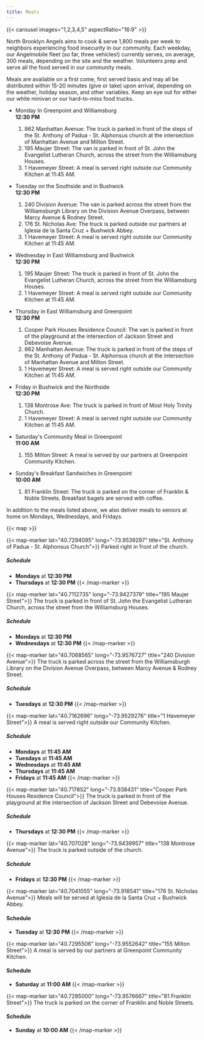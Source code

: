 ```yaml
---
title: Meals
---
```


{{< carousel images="1,2,3,4,5" aspectRatio="16:9" >}}

North Brooklyn Angels aims to cook & serve 1,800 meals per week to neighbors experiencing food insecurity in our community. Each weekday, our Angelmobile fleet (so far, three vehicles!) currently serves, on average, 300 meals, depending on the site and the weather. Volunteers prep and serve all the food served in our community meals. 

Meals are available on a first come, first served basis and may all be distributed within 15-20 minutes (give or take) upon arrival, depending on the weather, holiday season, and other variables. Keep an eye out for either our white minivan or our hard-to-miss food trucks.

* Monday In Greenpoint and Williamsburg  
  **12:30 PM**
  1. 862 Manhattan Avenue: The truck is parked in front of the steps of the St. Anthony of Padua - St. Alphonsus church at the intersection of Manhattan Avenue and Milton Street.
  2. 195 Maujer Street: The van is parked in front of St. John the Evangelist Lutheran Church, across the street from the Williamsburg Houses.
  3. 1 Havemeyer Street: A meal is served right outside our Community Kitchen at 11:45 AM.

* Tuesday on the Southside and in Bushwick  
  **12:30 PM**
  1. 240 Division Avenue: The van is parked across the street from the Williamsburgh Library on the Division Avenue Overpass, between Marcy Avenue & Rodney Street.
  2. 176 St. Nicholas Ave: The truck is parked outside our partners at Iglesia de la Santa Cruz + Bushwick Abbey.
  3. 1 Havemeyer Street: A meal is served right outside our Community Kitchen at 11:45 AM.

* Wednesday in East Williamsburg and Bushwick  
  **12:30 PM**
  1. 195 Maujer Street: The truck is parked in front of St. John the Evangelist Lutheran Church, across the street from the Williamsburg Houses.
  2. 1 Havemeyer Street: A meal is served right outside our Community Kitchen at 11:45 AM.

* Thursday in East Williamsburg and Greenpoint  
  **12:30 PM**
  1. Cooper Park Houses Residence Council: The van is parked in front of the playground at the intersection of Jackson Street and Debevoise Avenue.
  2. 862 Manhattan Avenue: The truck is parked in front of the steps of the St. Anthony of Padua - St. Alphonsus church at the intersection of Manhattan Avenue and Milton Street.
  3. 1 Havemeyer Street: A meal is served right outside our Community Kitchen at 11:45 AM.

* Friday in Bushwick and the Northside  
  **12:30 PM**
  1. 138 Montrose Ave: The truck is parked in front of Most Holy Trinity Church.
  2. 1 Havemeyer Street: A meal is served right outside our Community Kitchen at 11:45 AM.

* Saturday's Community Meal in Greenpoint  
  **11:00 AM**
  1. 155 Milton Street: A meal is served by our partners at Greenpoint Community Kitchen.

* Sunday's Breakfast Sandwiches in Greenpoint  
  **10:00 AM**
  1. 81 Franklin Street: The truck is parked on the corner of Franklin & Noble Streets. Breakfast bagels are served with coffee. 

In addition to the meals listed above, we also deliver meals to seniors at home on Mondays, Wednesdays, and Fridays. 

{{< map >}}

{{< map-marker lat="40.7294095" long="-73.9539297" title="St. Anthony of Padua - St. Alphonsus Church">}}
Parked right in front of the church.

##### Schedule
* **Mondays** at **12:30 PM**
* **Thursdays** at **12:30 PM**
{{< /map-marker >}}

{{< map-marker lat="40.7112735" long="-73.9427379" title="195 Maujer Street">}}
The truck is parked in front of St. John the Evangelist Lutheran Church, across the street from the Williamsburg Houses.

##### Schedule
* **Mondays** at **12:30 PM**
* **Wednesdays** at **12:30 PM**
{{< /map-marker >}}

{{< map-marker lat="40.7068565" long="-73.9576727" title="240 Division Avenue">}}
The truck is parked across the street from the Williamsburgh Library on the Division Avenue Overpass, between Marcy Avenue & Rodney Street.

##### Schedule
* **Tuesdays** at **12:30 PM**
{{< /map-marker >}}

{{< map-marker lat="40.7162696" long="-73.9529276" title="1 Havemeyer Street">}}
A meal is served right outside our Community Kitchen.

##### Schedule
* **Mondays** at **11:45 AM**
* **Tuesdays** at **11:45 AM**
* **Wednesdays** at **11:45 AM**
* **Thursdays** at **11:45 AM**
* **Fridays** at **11:45 AM**
{{< /map-marker >}}

{{< map-marker lat="40.717852" long="-73.938431" title="Cooper Park Houses Residence Council">}}
The truck is parked in front of the playground at the intersection of Jackson Street and Debevoise Avenue.

##### Schedule
* **Thursdays** at **12:30 PM**
{{< /map-marker >}}

{{< map-marker lat="40.707028" long="-73.9439957" title="138 Montrose Avenue">}}
The truck is parked outside of the church.

##### Schedule
* **Fridays** at **12:30 PM**
{{< /map-marker >}}

{{< map-marker lat="40.7041055" long="-73.918541" title="176 St. Nicholas Avenue">}}
Meals will be served at Iglesia de la Santa Cruz + Bushwick Abbey.

#### Schedule
* **Tuesday** at **12:30 PM**
{{< /map-marker >}}

{{< map-marker lat="40.7295506" long="-73.9552642" title="155 Milton Street">}}
A meal is served by our partners at Greenpoint Community Kitchen.

#### Schedule
* **Saturday** at **11:00 AM**
{{< /map-marker >}}

{{< map-marker lat="40.7285000" long="-73.9576667" title="81 Franklin Street">}}
The truck is parked on the corner of Franklin and Noble Streets.

#### Schedule
* **Sunday** at **10:00 AM**
{{< /map-marker >}}